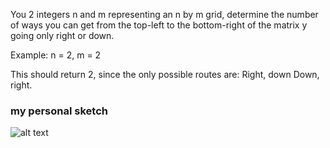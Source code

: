 You 2 integers n and m representing an n by m grid, determine the number of ways you can get from the top-left to the bottom-right of the matrix y going only right or down.

Example:
n = 2, m = 2

This should return 2, since the only possible routes are:
Right, down
Down, right.





### my personal sketch

![alt text](https://raw.githubusercontent.com/st-patrick/interview-challenges/tree/master/20190917-grid-traversion-possibilities/sketch.jpg "my sketch for the problem")
